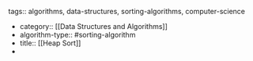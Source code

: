 tags:: algorithms, data-structures, sorting-algorithms, computer-science

- category:: [[Data Structures and Algorithms]]
- algorithm-type:: #sorting-algorithm
- title:: [[Heap Sort]]
-